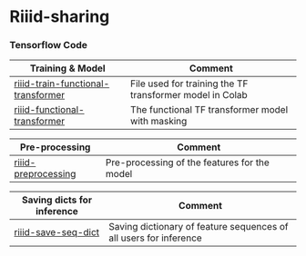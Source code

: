 # Riiid-sharing

### Tensorflow Code
| Training & Model | Comment |
| ----- | ------  |
|[riiid-train-functional-transformer](tensorflow/riiid-train-functional-transformer.ipynb) | File used for training the TF transformer model in Colab |
|[riiid-functional-transformer](tensorflow/riiid-functional-transformer.ipynb) | The functional TF transformer model with masking |  

| Pre-processing | Comment | 
| -------------- | ------- |
| [riiid-preprocessing](tensorflow/riiid-preprocessing.ipynb) | Pre-processing of the features for the model |

| Saving dicts for inference | Comment | 
| -------------- | ------- |
| [riiid-save-seq-dict](tensorflow/riiid-save-seq-dict.ipynb) | Saving dictionary of feature sequences of all users for inference |

